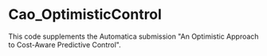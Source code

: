 # Cao_OptimisticControl
This code supplements the Automatica submission "An Optimistic Approach to Cost-Aware Predictive Control".
